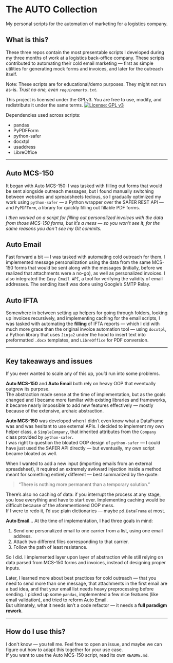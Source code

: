 # The AUTO Collection
My personal scripts for the automation of marketing for a logistics company.

## What is this?
These three repos contain the most presentable scripts I developed during my three months of work at a logistics back-office company. These scripts contributed to automating their cold email marketing — first as simple utilities for generating mock forms and invoices, and later for the outreach itself.

Note: These scripts are for educational/demo purposes. They might not run as-is.
*Trust no one, even `requirements.txt`.*

This project is licensed under the GPLv3. You are free to use, modify, and redistribute it under the same terms.
[![License: GPL v3](https://img.shields.io/badge/License-GPLv3-blue.svg)](https://www.gnu.org/licenses/gpl-3.0)

Dependencies used across scripts:
- pandas
- PyPDFForm
- python-safer
- docxtpl
- usaddress
- LibreOffice

---

## Auto MCS-150
It began with Auto MCS-150: I was tasked with filling out forms that would be sent alongside outreach messages, but I found manually switching between websites and spreadsheets tedious, so I gradually optimized my work using `python-safer` — a Python wrapper over the SAFER REST API — and `PyPDFForm`, a library for quickly filling out fillable PDF forms.

*I then worked on a script for filling out personalized invoices with the data from those MCS-150 forms, but it’s a mess — so you won't see it, for the same reasons you don't see my Git commits.*

## Auto Email
Fast forward a bit — I was tasked with automating cold outreach for them. I implemented message personalization using the data from the same MCS-150 forms that would be sent along with the messages (initially, before we realized that attachments were a no-go), as well as personalized invoices. I also integrated the `Easy Email API`, a tool for verifying the validity of email addresses. The sending itself was done using Google’s SMTP Relay.

## Auto IFTA
Somewhere in between setting up helpers for going through folders, looking up invoices recursively, and implementing caching for the email scripts, I was tasked with automating the **filling** of IFTA reports — which I did with much more grace than the original invoice automation tool — using `docxtpl`, a Python library that uses `Jinja2` under the hood to insert text into preformatted `.docx` templates, and `LibreOffice` for PDF conversion.


---

## Key takeaways and issues

If you ever wanted to scale any of this up, you’d run into some problems.

**Auto MCS-150** and **Auto Email** both rely on heavy OOP that eventually outgrew its purpose.  
The abstraction made sense at the time of implementation, but as the goals changed and I became more familiar with existing libraries and frameworks, it became nearly impossible to add new features effectively — mostly because of the extensive, archaic abstraction.

**Auto MCS-150** was developed when I didn’t even know what a DataFrame was and was hesitant to use external APIs. I decided to implement my own helper class, a `SimpleCompany`, that inherited attributes from the `Company` class provided by `python-safer`.  
I was right to question the bloated OOP design of `python-safer` — I could have just used the SAFER API directly — but eventually, my own script became bloated as well.  

When I wanted to add a new input (importing emails from an external spreadsheet), it required an extremely awkward injection inside a method meant for something entirely different — best summarized by the quote:  
> “There is nothing more permanent than a temporary solution.”  

There’s also no caching of data: if you interrupt the process at any stage, you lose everything and have to start over. Implementing caching would be difficult because of the aforementioned OOP mess.  
If I were to redo it, I’d use plain dictionaries — maybe `pd.DataFrame` at most.

**Auto Email**… At the time of implementation, I had three goals in mind:
1. Send one personalized email to one carrier from a list, using one email address.  
2. Attach two different files corresponding to that carrier.  
3. Follow the path of least resistance.

So I did. I implemented layer upon layer of abstraction while still relying on data parsed from MCS-150 forms and invoices, instead of designing proper inputs.  

Later, I learned more about best practices for cold outreach — that you need to send more than one message, that attachments in the first email are a bad idea, and that your email list needs heavy preprocessing before sending. I picked up some `pandas`, implemented a few nice features (like email validation), and tried to reform Auto Email.  
But ultimately, what it needs isn’t a code refactor — it needs a **full paradigm rework**.

---

## How do I use this?
I don't know — you tell me. Feel free to open an issue, and maybe we can figure out how to adapt this together for your use case.  
If you want to use the Auto MCS-150 script, read its own `README.md`.

